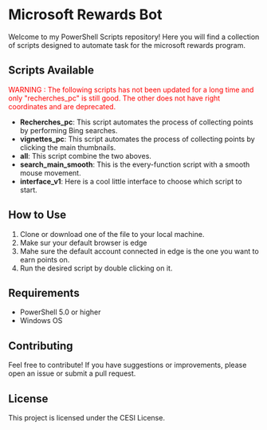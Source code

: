 # Microsoft Rewards Bot

Welcome to my PowerShell Scripts repository! Here you will find a collection of scripts designed to automate task for the microsoft rewards program.

## Scripts Available

<span style="color:red;">WARNING : The following scripts has not been updated for a long time and only "recherches_pc" is still good. The other does not have right coordinates and are deprecated.</span>

- **Recherches_pc**: This script automates the process of collecting points by performing Bing searches.
- **vignettes_pc**: This script automates the process of collecting points by clicking the main thumbnails.
- **all**: This script combine the two aboves.
- **search_main_smooth**: This is the every-function script with a smooth mouse movement.
- **interface_v1**: Here is a cool little interface to choose which script to start.

## How to Use

1. Clone or download one of the file to your local machine.
2. Make sur your default browser is edge
3. Mahe sure the default account connected in edge is the one you want to earn points on.
4. Run the desired script by double clicking on it.

## Requirements

- PowerShell 5.0 or higher
- Windows OS

## Contributing

Feel free to contribute! If you have suggestions or improvements, please open an issue or submit a pull request.

## License

This project is licensed under the CESI License.
